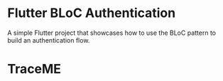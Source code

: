 # Flutter BLoC Authentication

A simple Flutter project that showcases how to use the BLoC pattern to build an authentication flow.
# TraceME
